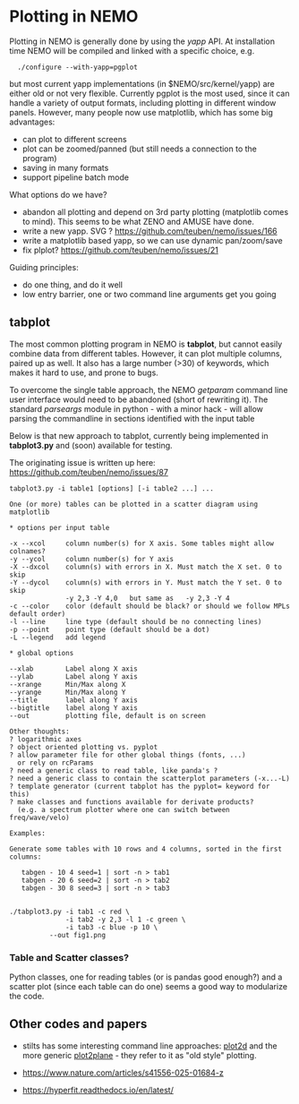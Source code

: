 # Plotting in NEMO

Plotting in NEMO is generally done by using the *yapp* API. At installation time
NEMO will be compiled and linked with a specific choice, e.g.

      ./configure --with-yapp=pgplot

but most current yapp implementations (in $NEMO/src/kernel/yapp) are either old
or not very flexible. Currently pgplot is the most used, since it can handle
a variety of output formats, including plotting in different window panels. However,
many people now use matplotlib, which has some big advantages:

* can plot to different screens
* plot can be zoomed/panned (but still needs a connection to the program)
* saving in many formats
* support pipeline batch mode


What options do we have?

* abandon all plotting and depend on 3rd party plotting (matplotlib comes to mind).
  This seems to be what ZENO and AMUSE have done.
* write a new yapp.   SVG ?  https://github.com/teuben/nemo/issues/166
* write a matplotlib based yapp, so we can use dynamic pan/zoom/save
* fix plplot?   https://github.com/teuben/nemo/issues/21

Guiding principles:

* do one thing, and do it well
* low entry barrier, one or two command line arguments get you going

## tabplot

The most common plotting program in NEMO is **tabplot**, but cannot easily combine
data from different tables. However, it can plot multiple columns, paired up as well.
It also has a large number (>30) of keywords, which
makes it hard to use, and prone to bugs. 

To overcome the single table approach, the NEMO *getparam* command line user interface
would need to be abandoned (short of rewriting it). The standard *parseargs* module
in python - with a minor hack - will allow parsing the commandline in sections
identified with the input table

Below is that new approach to tabplot, currently being implemented in **tabplot3.py**
and (soon) available for testing.

The originating issue is written up here:  https://github.com/teuben/nemo/issues/87


```
tabplot3.py -i table1 [options] [-i table2 ...] ...

One (or more) tables can be plotted in a scatter diagram using matplotlib

* options per input table

-x --xcol     column number(s) for X axis. Some tables might allow colnames?
-y --ycol     column number(s) for Y axis
-X --dxcol    column(s) with errors in X. Must match the X set. 0 to skip
-Y --dycol    column(s) with errors in Y. Must match the Y set. 0 to skip
              -y 2,3 -Y 4,0   but same as   -y 2,3 -Y 4
-c --color    color (default should be black? or should we follow MPLs default order)
-l --line     line type (default should be no connecting lines)
-p --point    point type (default should be a dot)
-L --legend   add legend

* global options

--xlab        Label along X axis
--ylab        Label along Y axis
--xrange      Min/Max along X
--yrange      Min/Max along Y
--title       label along Y axis
--bigtitle    label along Y axis
--out         plotting file, default is on screen

Other thoughts:
? logarithmic axes
? object oriented plotting vs. pyplot
? allow parameter file for other global things (fonts, ...)
  or rely on rcParams
? need a generic class to read table, like panda's ?
? need a generic class to contain the scatterplot parameters (-x...-L)
? template generator (current tabplot has the pyplot= keyword for this)
? make classes and functions available for derivate products?
  (e.g. a spectrum plotter where one can switch between freq/wave/velo)

Examples:

Generate some tables with 10 rows and 4 columns, sorted in the first columns:

   tabgen - 10 4 seed=1 | sort -n > tab1
   tabgen - 20 6 seed=2 | sort -n > tab2
   tabgen - 30 8 seed=3 | sort -n > tab3


./tabplot3.py -i tab1 -c red \
              -i tab2 -y 2,3 -l 1 -c green \
              -i tab3 -c blue -p 10 \
	      --out fig1.png 

```

###   Table and Scatter classes?

Python classes, one for reading tables (or is pandas good enough?) and a scatter plot
(since each table can do one) seems a good way to modularize the code.

## Other codes and papers 

* stilts has some interesting command line approaches:
  [plot2d](https://www.star.bris.ac.uk/mbt/stilts/sun256/plot2d.html)
  and the more generic
  [plot2plane](https://www.star.bris.ac.uk/mbt/stilts/sun256/plot2plane.html) -
  they refer to it as "old style" plotting.


* https://www.nature.com/articles/s41556-025-01684-z

* https://hyperfit.readthedocs.io/en/latest/
